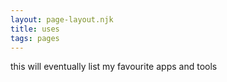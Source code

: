```yaml
---
layout: page-layout.njk
title: uses
tags: pages
---
```


this will eventually list my favourite apps and tools